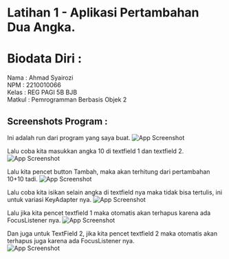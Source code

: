 
# Latihan 1 - Aplikasi Pertambahan Dua Angka.

# Biodata Diri :
Nama   : Ahmad Syairozi<br>
NPM    : 2210010066<br>
Kelas  : REG PAGI 5B BJB<br>
Matkul : Pemrogramman Berbasis Objek 2<br>



## Screenshots Program :
Ini adalah run dari program yang saya buat. 
![App Screenshot](https://github.com/user-attachments/assets/de2f2269-e66d-4797-a5ac-cd06d47f7f84)<br>

Lalu coba kita masukkan angka 10 di textfield 1 dan textfield 2.
![App Screenshot](https://github.com/user-attachments/assets/c441086c-4295-4fc9-a9a3-732cadf9ccb4)<br>

Lalu kita pencet button Tambah, maka akan terhitung dari pertambahan 10+10 tadi.
![App Screenshot](https://github.com/user-attachments/assets/90eba539-0f7c-483c-b998-e1108ab713a9)<br>

Lalu coba kita isikan selain angka di textfield nya maka tidak bisa tertulis, ini untuk variasi KeyAdapter nya.
![App Screenshot](https://github.com/user-attachments/assets/6a8e6ecf-c1ae-4ab9-b350-d6e8e24ebabe)<br>

Lalu jika kita pencet textfield 1 maka otomatis akan terhapus karena ada FocusListener nya.
![App Screenshot](https://github.com/user-attachments/assets/6a8e6ecf-c1ae-4ab9-b350-d6e8e24ebabe)<br>

Dan juga untuk TextField 2, jika kita pencet textfield 2 maka otomatis akan terhapus juga karena ada FocusListener nya.<br>
![App Screenshot](https://github.com/user-attachments/assets/ebf6d16b-51ca-422d-83e9-31c5eadec350)



